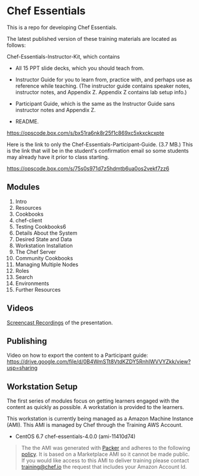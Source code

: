 # Chef Essentials

This is a repo for developing Chef Essentials.

The latest published version of these training materials are located as follows:

Chef-Essentials-Instructor-Kit, which contains

*	All 15 PPT slide decks, which you should teach from.

* Instructor Guide for you to learn from, practice with, and perhaps use as reference while teaching. (The instructor guide contains speaker notes, instructor notes, and Appendix Z. Appendix Z contains lab setup info.)

* Participant Guide, which is the same as the Instructor Guide sans instructor notes and Appendix Z.

* README.

https://opscode.box.com/s/bx51ra6nk8r25f1c869xc5xkxckcxpte

Here is the link to only the Chef-Essentials-Participant-Guide. (3.7 MB.) This is the link that will be in the student's confirmation email so some students may already have it prior to class starting.

https://opscode.box.com/s/75s0s971d7z5hdmtb6ua0os2vekf7zz6

## Modules

1. Intro
2. Resources
3. Cookbooks
4. chef-client
5. Testing Cookbooks6
6. Details About the System
7.	Desired State and Data
8.	Workstation Installation
9.	The Chef Server
10.	Community Cookbooks
11.	Managing Multiple Nodes
12.	Roles
13.	Search
14.	Environments
15.	Further Resources

## Videos

[Screencast Recordings](https://drive.google.com/open?id=0B1nt6eQeCbyRb3BCZHFPcHZ5N2c
) of the presentation.

## Publishing

Video on how to export the content to a Participant guide: https://drive.google.com/file/d/0B4WmSTt8VtdKZDY5RnhIWVVYZkk/view?usp=sharing

## Workstation Setup

The first series of modules focus on getting learners engaged with the content as quickly as possible. A workstation is provided to the learners.

This workstation is currently being managed as a Amazon Machine Instance (AMI). This AMI is managed by Chef through the Training AWS Account.

* CentOS 6.7 chef-essentials-4.0.0 (ami-11410d74)

> The the AMI was generated with [Packer](https://github.com/chef-training/chefdk-fundamentals-image) and adheres to the following [policy](https://github.com/chef-training/chefdk-image/blob/master/cookbooks/workstations/recipes/essentials.rb). It is based on a Marketplace AMI so it cannot be made public. If you would like access to this AMI to deliver training please contact [training@chef.io](mailto:training@chef.io) the request that includes your Amazon Account Id.
